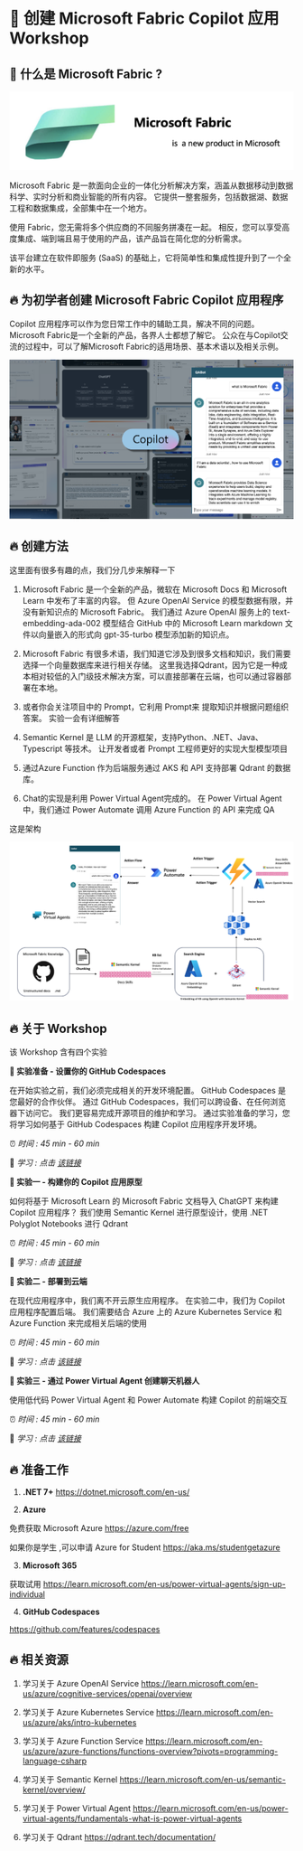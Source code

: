 # **🫵 创建 Microsoft Fabric Copilot 应用 Workshop**

## **📡 什么是 Microsoft Fabric ?**

![Microsoft Fabric](./imgs/intro/fabric.png)

Microsoft Fabric 是一款面向企业的一体化分析解决方案，涵盖从数据移动到数据科学、实时分析和商业智能的所有内容。 它提供一整套服务，包括数据湖、数据工程和数据集成，全部集中在一个地方。

使用 Fabric，您无需将多个供应商的不同服务拼凑在一起。 相反，您可以享受高度集成、端到端且易于使用的产品，该产品旨在简化您的分析需求。

该平台建立在软件即服务 (SaaS) 的基础上，它将简单性和集成性提升到了一个全新的水平。


## **🔥 为初学者创建 Microsoft Fabric Copilot 应用程序**

Copilot 应用程序可以作为您日常工作中的辅助工具，解决不同的问题。 Microsoft Fabric是一个全新的产品，各界人士都想了解它。 公众在与Copilot交流的过程中，可以了解Microsoft Fabric的适用场景、基本术语以及相关示例。

![copilot](./imgs/intro/copilot.png)


## **🔥 创建方法**

这里面有很多有趣的点，我们分几步来解释一下

1. Microsoft Fabric 是一个全新的产品，微软在 Microsoft Docs 和 Microsoft Learn 中发布了丰富的内容。 但 Azure OpenAI Service 的模型数据有限，并没有新知识点的 Microsoft Fabric。 我们通过 Azure OpenAI 服务上的 text-embedding-ada-002 模型结合 GitHub 中的 Microsoft Learn markdown 文件以向量嵌入的形式向 gpt-35-turbo 模型添加新的知识点。

2. Microsoft Fabric 有很多术语，我们知道它涉及到很多文档和知识，我们需要选择一个向量数据库来进行相关存储。 这里我选择Qdrant，因为它是一种成本相对较低的入门级技术解决方案，可以直接部署在云端，也可以通过容器部署在本地。

3. 或者你会关注项目中的 Prompt，它利用 Prompt来 提取知识并根据问题组织答案。 实验一会有详细解答

4. Semantic Kernel 是 LLM 的开源框架，支持Python、.NET、Java、Typescript 等技术。 让开发者或者 Prompt 工程师更好的实现大型模型项目

5. 通过Azure Function 作为后端服务通过 AKS 和 API 支持部署 Qdrant 的数据库。

6. Chat的实现是利用 Power Virtual Agent完成的。 在 Power Virtual Agent 中，我们通过 Power Automate 调用 Azure Function 的 API 来完成 QA

这是架构

![statck](./imgs/intro/stack.png)



## **🔥 关于 Workshop**


该 Workshop 含有四个实验


**🧪 实验准备 - 设置你的 GitHub Codespaces**

在开始实验之前，我们必须完成相关的开发环境配置。 GitHub Codespaces 是您最好的合作伙伴。 通过 GitHub Codespaces，我们可以跨设备、在任何浏览器下访问它。 我们更容易完成开源项目的维护和学习。 通过实验准备的学习，您将学习如何基于 GitHub Codespaces 构建 Copilot 应用程序开发环境。

⏰ *时间 : 45 min - 60 min*

🔗 *学习 : 点击 [该链接](./labs/cn/lab0/README.md)*


**🧪  实验一 - 构建你的 Copilot 应用原型**

如何将基于 Microsoft Learn 的 Microsoft Fabric 文档导入 ChatGPT 来构建 Copilot 应用程序？ 我们使用 Semantic Kernel 进行原型设计，使用 .NET Polyglot Notebooks 进行 Qdrant


⏰ *时间 : 45 min - 60 min*

🔗 *学习 : 点击 [该链接](./labs/cn/lab1/README.md)*


**🧪  实验二 - 部署到云端**

在现代应用程序中，我们离不开云原生应用程序。 在实验二中，我们为 Copilot 应用程序配置后端。 我们需要结合 Azure 上的 Azure Kubernetes Service 和Azure Function 来完成相关后端的使用


⏰ *时间 :  45 min - 60 min*

🔗 *学习 : 点击 [该链接](./labs/cn/lab2/README.md)*



**🧪 实验三 - 通过 Power Virtual Agent 创建聊天机器人**

使用低代码 Power Virtual Agent 和 Power Automate 构建 Copilot 的前端交互


⏰ *时间 :  45 min - 60 min*

🔗 *学习 : 点击 [该链接](./labs/cn/lab3/README.md)*


## **🔥 准备工作**

1. **.NET 7+** https://dotnet.microsoft.com/en-us/
   
2. **Azure** 

免费获取 Microsoft Azure https://azure.com/free 

如果你是学生 ,可以申请 Azure for Student https://aka.ms/studentgetazure 

3. **Microsoft 365**

获取试用 https://learn.microsoft.com/en-us/power-virtual-agents/sign-up-individual

4. **GitHub Codespaces**

https://github.com/features/codespaces

## **🔥 相关资源**

1. 学习关于 Azure OpenAI Service https://learn.microsoft.com/en-us/azure/cognitive-services/openai/overview

2. 学习关于 Azure Kubernetes Service https://learn.microsoft.com/en-us/azure/aks/intro-kubernetes

3. 学习关于 Azure Function Service https://learn.microsoft.com/en-us/azure/azure-functions/functions-overview?pivots=programming-language-csharp


4. 学习关于 Semantic Kernel https://learn.microsoft.com/en-us/semantic-kernel/overview/

5. 学习关于 Power Virtual Agent https://learn.microsoft.com/en-us/power-virtual-agents/fundamentals-what-is-power-virtual-agents

6. 学习关于 Qdrant https://qdrant.tech/documentation/














